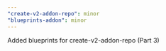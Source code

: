 ```yaml
---
"create-v2-addon-repo": minor
"blueprints-addon": minor
---
```


Added blueprints for create-v2-addon-repo (Part 3)
